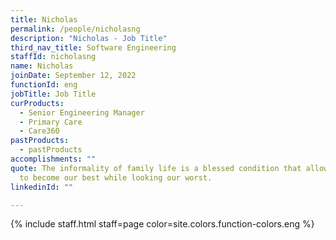 ```yaml
---
title: Nicholas
permalink: /people/nicholasng
description: "Nicholas - Job Title"
third_nav_title: Software Engineering
staffId: nicholasng
name: Nicholas
joinDate: September 12, 2022
functionId: eng
jobTitle: Job Title
curProducts:
  - Senior Engineering Manager
  - Primary Care
  - Care360
pastProducts:
  - pastProducts
accomplishments: ""
quote: The informality of family life is a blessed condition that allows us all
  to become our best while looking our worst.
linkedinId: ""

---
```


{% include staff.html staff=page color=site.colors.function-colors.eng %}
